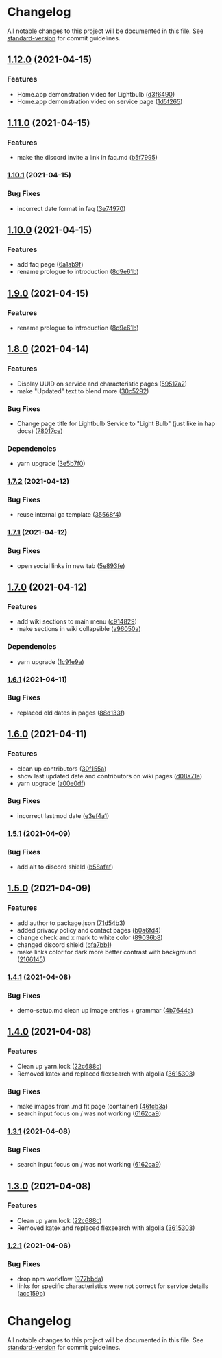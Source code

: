 # Changelog

All notable changes to this project will be documented in this file. See [standard-version](https://github.com/conventional-changelog/standard-version) for commit guidelines.

## [1.12.0](https://github.com/NRCHKB/NRCHKB.github.io/compare/v1.11.0...v1.12.0) (2021-04-15)


### Features

* Home.app demonstration video for Lightbulb ([d3f6490](https://github.com/NRCHKB/NRCHKB.github.io/commit/d3f649018e09a3201ab4993e04423849d9b8bd78))
* Home.app demonstration video on service page ([1d5f265](https://github.com/NRCHKB/NRCHKB.github.io/commit/1d5f2656a5195d1ff020cb33640f7f39e8970e99))

## [1.11.0](https://github.com/NRCHKB/NRCHKB.github.io/compare/v1.10.1...v1.11.0) (2021-04-15)


### Features

* make the discord invite a link in faq.md ([b5f7995](https://github.com/NRCHKB/NRCHKB.github.io/commit/b5f7995810ebb6802d61e86b140c9899bd2054ce))

### [1.10.1](https://github.com/NRCHKB/NRCHKB.github.io/compare/v1.10.0...v1.10.1) (2021-04-15)


### Bug Fixes

* incorrect date format in faq ([3e74970](https://github.com/NRCHKB/NRCHKB.github.io/commit/3e7497078a76ba07032976b64cd7b4f460f9acbf))

## [1.10.0](https://github.com/NRCHKB/NRCHKB.github.io/compare/v1.8.0...v1.10.0) (2021-04-15)


### Features

* add faq page ([6a1ab9f](https://github.com/NRCHKB/NRCHKB.github.io/commit/6a1ab9f258c1a9086b5caf34df625bce4d7344d0))
* rename prologue to introduction ([8d9e61b](https://github.com/NRCHKB/NRCHKB.github.io/commit/8d9e61b5060e94775bca532187d7f5f63591f7bb))

## [1.9.0](https://github.com/NRCHKB/NRCHKB.github.io/compare/v1.8.0...v1.9.0) (2021-04-15)


### Features

* rename prologue to introduction ([8d9e61b](https://github.com/NRCHKB/NRCHKB.github.io/commit/8d9e61b5060e94775bca532187d7f5f63591f7bb))

## [1.8.0](https://github.com/NRCHKB/NRCHKB.github.io/compare/v1.7.2...v1.8.0) (2021-04-14)


### Features

* Display UUID on service and characteristic pages ([59517a2](https://github.com/NRCHKB/NRCHKB.github.io/commit/59517a2568acd7b07669007ac2e2ede5e60390da))
* make "Updated" text to blend more ([30c5292](https://github.com/NRCHKB/NRCHKB.github.io/commit/30c529287354598acc9338da7c93f178d4b024db))


### Bug Fixes

* Change page title for Lightbulb Service to "Light Bulb" (just like in hap docs) ([78017ce](https://github.com/NRCHKB/NRCHKB.github.io/commit/78017cef8a519ca8a2502ab0f8fc08d88f578bc5))


### Dependencies

* yarn upgrade ([3e5b7f0](https://github.com/NRCHKB/NRCHKB.github.io/commit/3e5b7f0fb42d766a999ea05bdac31fd42472335a))

### [1.7.2](https://github.com/NRCHKB/NRCHKB.github.io/compare/v1.7.1...v1.7.2) (2021-04-12)


### Bug Fixes

* reuse internal ga template ([35568f4](https://github.com/NRCHKB/NRCHKB.github.io/commit/35568f47877c1ea43e6c80e482893516baba873a))

### [1.7.1](https://github.com/NRCHKB/NRCHKB.github.io/compare/v1.7.0...v1.7.1) (2021-04-12)


### Bug Fixes

* open social links in new tab ([5e893fe](https://github.com/NRCHKB/NRCHKB.github.io/commit/5e893fe8eccc1dc516c619185a06966c62d73a95))

## [1.7.0](https://github.com/NRCHKB/NRCHKB.github.io/compare/v1.6.1...v1.7.0) (2021-04-12)


### Features

* add wiki sections to main menu ([c914829](https://github.com/NRCHKB/NRCHKB.github.io/commit/c914829e03d53f96166bd6f11ea615917dc04ba1))
* make sections in wiki collapsible ([a96050a](https://github.com/NRCHKB/NRCHKB.github.io/commit/a96050ae093ecc263908151ac592e779535e9957))


### Dependencies

* yarn upgrade ([1c91e9a](https://github.com/NRCHKB/NRCHKB.github.io/commit/1c91e9a642dd007827f46fb37cd80b1d89d39d2a))

### [1.6.1](https://github.com/NRCHKB/NRCHKB.github.io/compare/v1.6.0...v1.6.1) (2021-04-11)


### Bug Fixes

* replaced old dates in pages ([88d133f](https://github.com/NRCHKB/NRCHKB.github.io/commit/88d133fabdd2b14cbd3224798bcdd9a202e3c2a8))

## [1.6.0](https://github.com/NRCHKB/NRCHKB.github.io/compare/v1.5.1...v1.6.0) (2021-04-11)


### Features

* clean up contributors ([30f155a](https://github.com/NRCHKB/NRCHKB.github.io/commit/30f155a5cb377119e05371dda62fe9b48d9bb741))
* show last updated date and contributors on wiki pages ([d08a71e](https://github.com/NRCHKB/NRCHKB.github.io/commit/d08a71ede8f98f3d003e292bddd6285c1386f35e))
* yarn upgrade ([a00e0df](https://github.com/NRCHKB/NRCHKB.github.io/commit/a00e0df6205fcab08e879c134f5c4dd7a1c016a5))


### Bug Fixes

* incorrect lastmod date ([e3ef4a1](https://github.com/NRCHKB/NRCHKB.github.io/commit/e3ef4a15205001e089e4f3adfcaac68d20f30614))

### [1.5.1](https://github.com/NRCHKB/NRCHKB.github.io/compare/v1.5.0...v1.5.1) (2021-04-09)


### Bug Fixes

* add alt to discord shield ([b58afaf](https://github.com/NRCHKB/NRCHKB.github.io/commit/b58afaf09a87f806a56f0a8f62b1267923507bf1))

## [1.5.0](https://github.com/NRCHKB/NRCHKB.github.io/compare/v1.4.1...v1.5.0) (2021-04-09)


### Features

* add author to package.json ([71d54b3](https://github.com/NRCHKB/NRCHKB.github.io/commit/71d54b3ba103ddb0c13a5b2e1cbb1029bde93c97))
* added privacy policy and contact pages ([b0a6fd4](https://github.com/NRCHKB/NRCHKB.github.io/commit/b0a6fd4c6c64679c8ed03c1d0d64dc00cc7fdc60))
* change check and x mark to white color ([89036b8](https://github.com/NRCHKB/NRCHKB.github.io/commit/89036b88f36ceb8c689942c23465c63b328581ab))
* changed discord shield ([bfa7bb1](https://github.com/NRCHKB/NRCHKB.github.io/commit/bfa7bb1b3612c5c0854ea4317413be63a36318a1))
* make links color for dark more better contrast with background ([2166145](https://github.com/NRCHKB/NRCHKB.github.io/commit/21661457dde25725fd97f00166a49a31f1527ceb))

### [1.4.1](https://github.com/NRCHKB/NRCHKB.github.io/compare/v1.4.0...v1.4.1) (2021-04-08)


### Bug Fixes

* demo-setup.md clean up image entries + grammar ([4b7644a](https://github.com/NRCHKB/NRCHKB.github.io/commit/4b7644a13bef8e0ce4dbbe7df2bae360e8835ddb))

## [1.4.0](https://github.com/NRCHKB/NRCHKB.github.io/compare/v1.2.1...v1.4.0) (2021-04-08)


### Features

* Clean up yarn.lock ([22c688c](https://github.com/NRCHKB/NRCHKB.github.io/commit/22c688cdcfb408e57debc23a6b3ab5305b6b11dd))
* Removed katex and replaced flexsearch with algolia ([3615303](https://github.com/NRCHKB/NRCHKB.github.io/commit/36153032c2fcf61ba14d194fc38d209e1aabbc9b))


### Bug Fixes

* make images from .md fit page (container) ([46fcb3a](https://github.com/NRCHKB/NRCHKB.github.io/commit/46fcb3ab759ae9b326ab6dd87f813f39913c2430))
* search input focus on / was not working ([6162ca9](https://github.com/NRCHKB/NRCHKB.github.io/commit/6162ca9eb629b13bfb14aab7c90773300933ff98))

### [1.3.1](https://github.com/NRCHKB/NRCHKB.github.io/compare/v1.3.0...v1.3.1) (2021-04-08)


### Bug Fixes

* search input focus on / was not working ([6162ca9](https://github.com/NRCHKB/NRCHKB.github.io/commit/6162ca9eb629b13bfb14aab7c90773300933ff98))

## [1.3.0](https://github.com/NRCHKB/NRCHKB.github.io/compare/v1.2.1...v1.3.0) (2021-04-08)


### Features

* Clean up yarn.lock ([22c688c](https://github.com/NRCHKB/NRCHKB.github.io/commit/22c688cdcfb408e57debc23a6b3ab5305b6b11dd))
* Removed katex and replaced flexsearch with algolia ([3615303](https://github.com/NRCHKB/NRCHKB.github.io/commit/36153032c2fcf61ba14d194fc38d209e1aabbc9b))

### [1.2.1](https://github.com/NRCHKB/NRCHKB.github.io/compare/v0.2.2...v1.2.1) (2021-04-06)


### Bug Fixes

* drop npm workflow ([977bbda](https://github.com/NRCHKB/NRCHKB.github.io/commit/977bbdad82e8e21599e1fcfc0d93fc4e448cf2af))
* links for specific characteristics were not correct for service details ([acc159b](https://github.com/NRCHKB/NRCHKB.github.io/commit/acc159b160134f5fc26c0131879e190826dc1674))

# Changelog

All notable changes to this project will be documented in this file. See [standard-version](https://github.com/conventional-changelog/standard-version) for commit guidelines.
